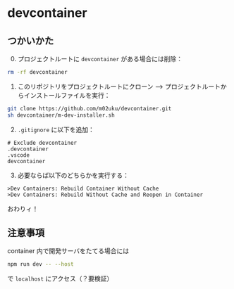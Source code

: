 # devcontainer

## つかいかた

0. プロジェクトルートに `devcontainer` がある場合には削除：

```bash
rm -rf devcontainer
```

1. このリポジトリをプロジェクトルートにクローン --> プロジェクトルートからインストールファイルを実行：

```bash
git clone https://github.com/m02uku/devcontainer.git
sh devcontainer/m-dev-installer.sh
```

2. `.gitignore` に以下を追加：

```
# Exclude devcontainer
.devcontainer
.vscode
devcontainer
```

3. 必要ならば以下のどちらかを実行する：

```
>Dev Containers: Rebuild Container Without Cache
>Dev Containers: Rebuild Without Cache and Reopen in Container
```

おわりィ！

## 注意事項

container 内で開発サーバをたてる場合には

```bash
npm run dev -- --host
```

で `localhost` にアクセス（？要検証）
